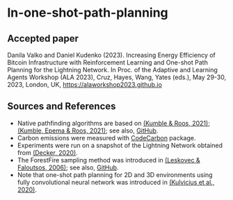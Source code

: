 # ln-one-shot-path-planning

## Accepted paper
Danila Valko and Daniel Kudenko (2023).	Increasing Energy Efficiency of Bitcoin Infrastructure with Reinforcement Learning and One-shot Path Planning for the Lightning Network. In Proc. of the Adaptive and Learning Agents Workshop (ALA 2023), Cruz, Hayes, Wang, Yates (eds.), May 29-30, 2023, London, UK, https://alaworkshop2023.github.io

## Sources and References
* Native pathfinding algorithms are based on [(Kumble & Roos, 2021)](https://ieeexplore.ieee.org/document/9566199); [(Kumble, Epema & Roos, 2021)](https://arxiv.org/pdf/2107.10070.pdf); see also, [GitHub](https://github.com/SatwikPrabhu/Attacking-Lightning-s-anonymity).
* Carbon emissions were measured with [CodeCarbon](https://github.com/mlco2/codecarbon) package.
* Experiments were run on a snapshot of the Lightning Network obtained from [(Decker, 2020)](https://github.com/lnresearch/topology).
* The ForestFire sampling method was introduced in [(Leskovec & Faloutsos, 2006)](https://cs.stanford.edu/people/jure/pubs/sampling-kdd06.pdf); see also, [GitHub](https://github.com/benedekrozemberczki/littleballoffur).
* Note that one-shot path planning for 2D and 3D environments using fully convolutional neural network was introduced in [(Kulvicius et al., 2020)](
https://arxiv.org/pdf/2004.00568.pdf).
